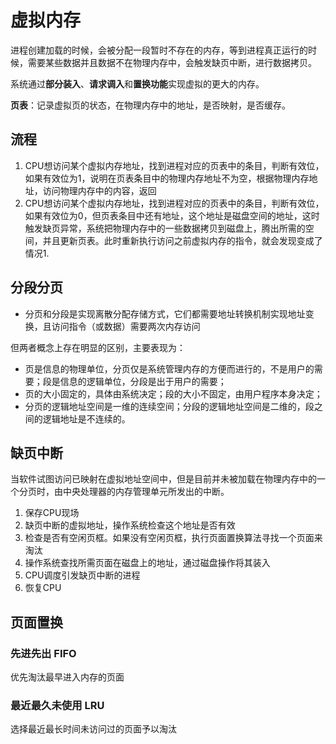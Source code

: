 # 虚拟内存

进程创建加载的时候，会被分配一段暂时不存在的内存，等到进程真正运行的时候，需要某些数据并且数据不在物理内存中，会触发缺页中断，进行数据拷贝。

系统通过**部分装入**、**请求调入**和**置换功能**实现虚拟的更大的内存。

**页表**：记录虚拟页的状态，在物理内存中的地址，是否映射，是否缓存。

## 流程

1. CPU想访问某个虚拟内存地址，找到进程对应的页表中的条目，判断有效位， 如果有效位为1，说明在页表条目中的物理内存地址不为空，根据物理内存地址，访问物理内存中的内容，返回
2. CPU想访问某个虚拟内存地址，找到进程对应的页表中的条目，判断有效位，如果有效位为0，但页表条目中还有地址，这个地址是磁盘空间的地址，这时触发缺页异常，系统把物理内存中的一些数据拷贝到磁盘上，腾出所需的空间，并且更新页表。此时重新执行访问之前虚拟内存的指令，就会发现变成了情况1.

## 分段分页

- 分页和分段是实现离散分配存储方式，它们都需要地址转换机制实现地址变换，且访问指令（或数据）需要两次内存访问

但两者概念上存在明显的区别，主要表现为： 

- 页是信息的物理单位，分页仅是系统管理内存的方便而进行的，不是用户的需要；段是信息的逻辑单位，分段是出于用户的需要； 
- 页的大小固定的，具体由系统决定；段的大小不固定，由用户程序本身决定； 
- 分页的逻辑地址空间是一维的连续空间；分段的逻辑地址空间是二维的，段之间的逻辑地址是不连续的。



## 缺页中断

当软件试图访问已映射在虚拟地址空间中，但是目前并未被加载在物理内存中的一个分页时，由中央处理器的内存管理单元所发出的中断。

1. 保存CPU现场
2. 缺页中断的虚拟地址，操作系统检查这个地址是否有效
3. 检查是否有空闲页框。如果没有空闲页框，执行页面置换算法寻找一个页面来淘汰
4. 操作系统查找所需页面在磁盘上的地址，通过磁盘操作将其装入
5. CPU调度引发缺页中断的进程
6. 恢复CPU



## 页面置换

### 先进先出 FIFO

优先淘汰最早进入内存的页面

### 最近最久未使用 LRU

选择最近最长时间未访问过的页面予以淘汰

